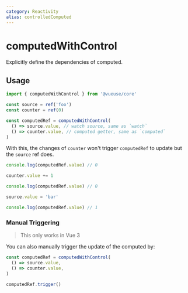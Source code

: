 ```yaml
---
category: Reactivity
alias: controlledComputed
---
```


# computedWithControl

Explicitly define the dependencies of computed.

## Usage

```ts
import { computedWithControl } from '@vueuse/core'

const source = ref('foo')
const counter = ref(0)

const computedRef = computedWithControl(
  () => source.value, // watch source, same as `watch`
  () => counter.value, // computed getter, same as `computed`
)
```

With this, the changes of `counter` won't trigger `computedRef` to update but the `source` ref does.

```ts
console.log(computedRef.value) // 0

counter.value += 1

console.log(computedRef.value) // 0

source.value = 'bar'

console.log(computedRef.value) // 1
```

### Manual Triggering

> This only works in Vue 3

You can also manually trigger the update of the computed by:

```ts
const computedRef = computedWithControl(
  () => source.value,
  () => counter.value,
)

computedRef.trigger()
```
